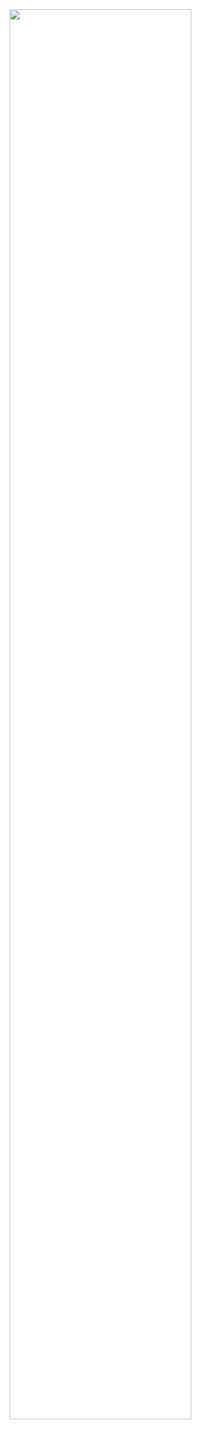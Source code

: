 
<img width="80%" src="https://user-images.githubusercontent.com/74659491/136953176-10049596-4fc4-4f56-8393-60e9d1908c55.gif"/>
